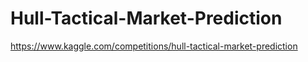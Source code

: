 # Hull-Tactical-Market-Prediction
https://www.kaggle.com/competitions/hull-tactical-market-prediction
